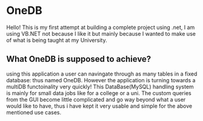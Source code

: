 # OneDB

Hello! This is my first attempt at building a complete project using .net,
I am using VB.NET not because I like it but mainly because I wanted to make use of what is being taught at my University.

## What OneDB is supposed to achieve?

using this application a user can navingate through as many tables in a fixed database: thus named OneDB.
However the application is turning towards a multiDB functoinality very quickly!
This DataBase(MySQL) handling system is mainly for small data jobs like for a college or a uni.
The custom queries from the GUI become little complicated and go way beyond what a user would like to have,
thus i have kept it very usable and simple for the above mentioned use cases.
